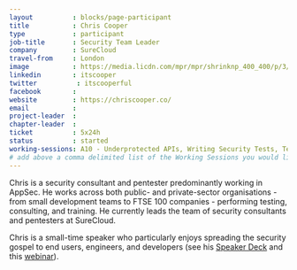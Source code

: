 ```yaml
---
layout          : blocks/page-participant
title           : Chris Cooper
type            : participant
job-title       : Security Team Leader
company         : SureCloud
travel-from     : London
image           : https://media.licdn.com/mpr/mpr/shrinknp_400_400/p/3/000/0c6/0ee/256e78f.jpg
linkedin        : itscooper
twitter          : itscooperful
facebook        :
website         : https://chriscooper.co/
email           :
project-leader  :
chapter-leader  :
ticket          : 5x24h
status          : started
working-sessions: A10 - Underprotected APIs, Writing Security Tests, Testing Guide v5, Recruiting AppSec Talent, Teaching Attacker perspective to Developers, Security Labels, JIRA Risk Workflow, Top 10 Selection Criteria, OWASP Internet of Things Project, Integrating Security into a Portfolio Kanban, Cheat Sheets, AppSec Review and Pentest Playbook, Visit Bletchley Park, Sign Ceremony for Owasp Top 10 2017, Role of Security Certification, OWASP Risk Rating Management Project
# add above a comma delimited list of the Working Sessions you would like to attend (use the session's title)
---
```


Chris is a security consultant and pentester predominantly working in AppSec. He works across both public- and private-sector organisations - from small development teams to FTSE 100 companies - performing testing, consulting, and training. He currently leads the team of security consultants and pentesters at SureCloud.

Chris is a small-time speaker who particularly enjoys spreading the security gospel to end users, engineers, and developers (see his [Speaker Deck](https://speakerdeck.com/itscooper) and this [webinar](https://www.brighttalk.com/webcast/13155/218743)).

